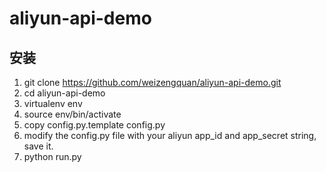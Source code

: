 # aliyun-api-demo

## 安装 ##
1. git clone https://github.com/weizengquan/aliyun-api-demo.git
2. cd aliyun-api-demo
3. virtualenv env
4. source env/bin/activate
5. copy config.py.template config.py
6. modify the config.py file with your aliyun app_id and app_secret string, save it.
7. python run.py
